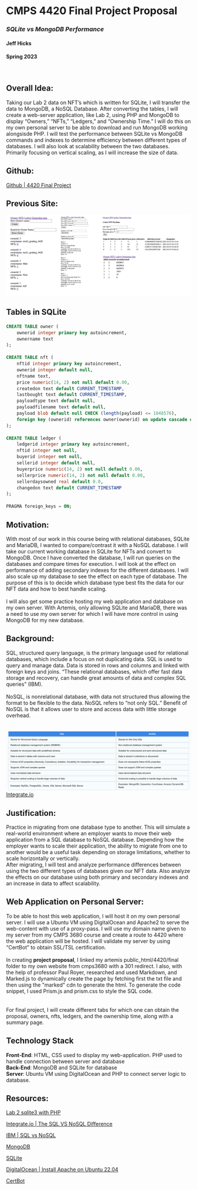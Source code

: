 # CMPS 4420 Final Project Proposal
### *SQLite vs MongoDB Performance*
#### **Jeff Hicks**  
#### **Spring 2023**  

<br/>

## Overall Idea:
<div id="text">

Taking our Lab 2 data on NFT’s which is written for SQLite, I will transfer the data to MongoDB, a NoSQL Database. After converting the tables, I will create a web-server application, like Lab 2, using PHP and MongoDB to display “Owners,” “NFTs,” “Ledgers,” and “Ownership Time.” I will do this on my own personal server to be able to download and run MongoDB working alongsisde PHP. I will test the performance between SQLite vs MongoDB commands and indexes to determine efficiency between different types of databases. I will also look at scalability between the two databases. Primarily focusing on vertical scaling, as I will increase the size of data. 
</div>

## Github: 
[Github | 4420 Final Project](https://github.com/jeffh1cks/4420)

## Previous Site: 
![CMPS 4420 Lab 2](./images/lab2view.png)

## Tables in SQLite
```sql
CREATE TABLE owner (
    ownerid integer primary key autoincrement,
    ownername text
);

CREATE TABLE nft (
    nftid integer primary key autoincrement,
    ownerid integer default null,
    nftname text,
    price numeric(14, 2) not null default 0.00,
    createdon text default CURRENT_TIMESTAMP,
    lastbought text default CURRENT_TIMESTAMP,
    payloadtype text default null,
    payloadfilename text default null,
    payload blob default null CHECK (length(payload) <= 1048576),
    foreign key (ownerid) references owner(ownerid) on update cascade on delete set null
);

CREATE TABLE ledger (
    ledgerid integer primary key autoincrement,
    nftid integer not null,
    buyerid integer not null,
    sellerid integer default null,
    buyerprice numeric(14, 2) not null default 0.00,
    sellerprice numeric(14, 2) not null default 0.00,
    sellerdaysowned real default 0.0,
    changedon text default CURRENT_TIMESTAMP
);

PRAGMA foreign_keys = ON;
```

## Motivation:

<div id="text">
With most of our work in this course being with relational databases, SQLite and MariaDB, I wanted to compare/contrast it with a NoSQL database. I will take our current working database in SQLite for NFTs and convert to MongoDB. Once I have converted the database, I will run queries on the databases and compare times for execution. I will look at the effect on performance of adding secondary indexes for the different databases. I will also scale up my database to see the effect on each type of database. The purpose of this is to decide which database type best fits the data for our NFT data and how to best handle scaling. 
<br/>
<br/>
I will also get some practice hosting my web application and database on my own server. With Artemis, only allowing SQLite and MariaDB, there was a need to use my own server for which I will have more control in using MongoDB for my new database.  
</div>


## Background:

<div id="text">
SQL, structured query language, is the primary language used for relational databases, which include a focus on not duplicating data. SQL is used to query and manage data. Data is stored in rows and columns and linked with foreign keys and joins. “These relational databases, which offer fast data storage and recovery, can handle great amounts of data and complex SQL queries” (IBM). 
<br/>
<br/>
NoSQL, is nonrelational database, with data not structured thus allowing the format to be flexible to the data. NoSQL refers to “not only SQL.”  Benefit of NoSQL is that it allows user to store and access data with little storage overhead. 
<br/>
<br/>

</div>

![SQL vs NOSQL](./images/sqlvsnosql.png)  
[Integrate.io](https://www.integrate.io/blog/the-sql-vs-nosql-difference/##:~:text=SQL%20databases%20are%20vertically%20scalable,data%20like%20documents%20or%20JSON.)



## Justification:
<div id="text">

Practice in migrating from one database type to another. This will simulate a real-world environment where an employer wants to move their web application from a SQL database to NoSQL database. Depending how the employer wants to scale their application, the ability to migrate from one to another would be a useful task depending on storage limitations, whether to scale horizontally or vertically.   
After migrating, I will test and analyze performance differences between using the two different types of databases given our NFT data. Also analyze the effects on our database using both primary and secondary indexes and an increase in data to affect scalability. 

</div>

## Web Application on Personal Server: 

<div id="text">

To be able to host this web application, I will host it on my own personal server. I will use a Ubuntu VM using DigitalOcean and Apache2 to serve the web-content with use of a proxy-pass. I will use my domain name given to my server from my CMPS 3680 course and create a route to 4420 where the web application will be hosted. I will validate my server by using “CertBot” to obtain SSL/TSL certification.
<br/>
<br/>
In creating **project proposal**, I linked my artemis public_html/4420/final folder to my own website from cmps3680 with a 301 redirect. I also, with the help of professor Paul Royer, researched and used Markdown, and Marked.js to dynamically create the page by fetching first the txt file and then using the "marked" cdn to generate the html. To generate the code snippet, I used Prism.js and prism.css to style the SQL code.  
<br/>
<br/>
For final project, I will create different tabs for which one can obtain the proposal, owners, nfts, ledgers, and the ownership time, along with a summary page.
</div>


## Technology Stack

<div id="text">

**Front-End**: HTML, CSS used to display my web-application. PHP used to handle connection between server and database  
**Back-End**: MongoDB and SQLite for database   
**Server**: Ubuntu VM using DigitalOcean and PHP to connect server logic to database. 

</div> 

## Resources:
<div id="resource-links">

[Lab 2 sqlite3 with PHP](https://csub.instructure.com/courses/24062/assignments/416531)  
   
[Integrate.io | The SQL VS NoSQL Difference](https://www.integrate.io/blog/the-sql-vs-nosql-difference/#:~:text=SQL%20databases%20are%20vertically%20scalable,data%20like%20documents%20or%20JSON.)
    
[IBM | SQL vs NoSQL](https://www.ibm.com/cloud/blog/sql-vs-nosql)  
   
[MongoDB](https://www.mongodb.com/)  
   
[SQLite](https://www.sqlite.org/about.html)
     
[DigitalOcean | Install Apache on Ubuntu 22.04](https://www.digitalocean.com/community/tutorials/how-to-install-the-apache-web-server-on-ubuntu-22-04#prerequisites)
      
[CertBot](https://certbot.eff.org/instructions?ws=apache&os=ubuntufocal)

</div>


